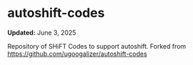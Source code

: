 # autoshift-codes

**Updated:** June 3, 2025

Repository of SHiFT Codes to support autoshift. Forked from https://github.com/ugoogalizer/autoshift-codes
